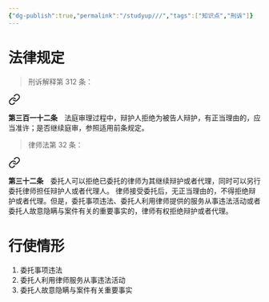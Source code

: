 ```yaml
---
{"dg-publish":true,"permalink":"/studyup///","tags":["知识点","刑诉"]}
---
```


# 法律规定
>刑诉解释第 312 条：
<div class="transclusion internal-embed is-loaded"><a class="markdown-embed-link" href="////#t312" aria-label="Open link"><svg xmlns="http://www.w3.org/2000/svg" width="24" height="24" viewBox="0 0 24 24" fill="none" stroke="currentColor" stroke-width="2" stroke-linecap="round" stroke-linejoin="round" class="svg-icon lucide-link"><path d="M10 13a5 5 0 0 0 7.54.54l3-3a5 5 0 0 0-7.07-7.07l-1.72 1.71"></path><path d="M14 11a5 5 0 0 0-7.54-.54l-3 3a5 5 0 0 0 7.07 7.07l1.71-1.71"></path></svg></a><div class="markdown-embed">



**第三百一十二条**　法庭审理过程中，辩护人拒绝为被告人辩护，有正当理由的，应当准许；是否继续庭审，参照适用前条规定。 

</div></div>


>律师法第 32 条：
<div class="transclusion internal-embed is-loaded"><a class="markdown-embed-link" href="////#t32" aria-label="Open link"><svg xmlns="http://www.w3.org/2000/svg" width="24" height="24" viewBox="0 0 24 24" fill="none" stroke="currentColor" stroke-width="2" stroke-linecap="round" stroke-linejoin="round" class="svg-icon lucide-link"><path d="M10 13a5 5 0 0 0 7.54.54l3-3a5 5 0 0 0-7.07-7.07l-1.72 1.71"></path><path d="M14 11a5 5 0 0 0-7.54-.54l-3 3a5 5 0 0 0 7.07 7.07l1.71-1.71"></path></svg></a><div class="markdown-embed">



**第三十二条**　委托人可以拒绝已委托的律师为其继续辩护或者代理，同时可以另行委托律师担任辩护人或者代理人。
律师接受委托后，无正当理由的，不得拒绝辩护或者代理。但是，委托事项违法、委托人利用律师提供的服务从事违法活动或者委托人故意隐瞒与案件有关的重要事实的，律师有权拒绝辩护或者代理。 

</div></div>

# 行使情形
1. 委托事项违法
2. 委托人利用律师服务从事违法活动
3. 委托人故意隐瞒与案件有关重要事实